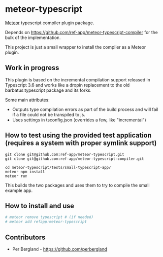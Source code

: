 # meteor-typescript
[Meteor](https://meteor.com) typescript compiler plugin package.

Depends on https://github.com/ref-app/meteor-typescript-compiler for the bulk of the implementation.

This project is just a small wrapper to install the compiler as a Meteor plugin.

## Work in progress
This plugin is based on the incremental compilation support released in Typescript 3.6 and works like a dropin replacement
to the old barbatus:typescript package and its forks.

Some main attributes:

* Outputs type compilation errors as part of the build process and will fail if a file could not be transpiled to js.
* Uses settings in tsconfig.json (overrides a few, like "incremental")

## How to test using the provided test application (requires a system with proper symlink support)

```
git clone git@github.com:ref-app/meteor-typescript.git
git clone git@github.com:ref-app/meteor-typescript-compiler.git

cd meteor-typescript/tests/small-typescript-app/
meteor npm install
meteor run
```

This builds the two packages and uses them to try to compile the small example app.

## How to install and use

```sh
# meteor remove typescript # (if needed)
# meteor add refapp:meteor-typescript
```

## Contributors

* Per Bergland - https://github.com/perbergland